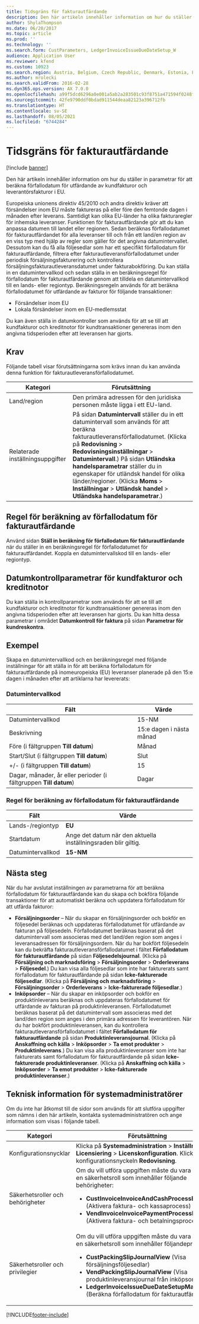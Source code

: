 ```yaml
---
title: Tidsgräns för fakturautfärdande
description: Den här artikeln innehåller information om hur du ställer in parametrar för att beräkna förfallodatum för utfärdande av kundfakturor och leverantörsfakturor i EU.
author: ShylaThompson
ms.date: 06/20/2017
ms.topic: article
ms.prod: ''
ms.technology: ''
ms.search.form: CustParameters, LedgerInvoiceIssueDueDateSetup_W
audience: Application User
ms.reviewer: kfend
ms.custom: 10923
ms.search.region: Austria, Belgium, Czech Republic, Denmark, Estonia, Finland, France, Germany, Hungary, Iceland, Italy, Latvia, Lithuania, Netherlands, Poland, Spain, Sweden, United Kingdom
ms.author: mrolecki
ms.search.validFrom: 2016-02-28
ms.dyn365.ops.version: AX 7.0.0
ms.openlocfilehash: a99f5dcd6296a0e001a5ab2a283501c93f8751a471594f0248fe61e09378bb23
ms.sourcegitcommit: 42fe9790ddf0bdad911544deaa82123a396712fb
ms.translationtype: HT
ms.contentlocale: sv-SE
ms.lasthandoff: 08/05/2021
ms.locfileid: "6744284"
---
```

# <a name="invoice-issue-deadline"></a>Tidsgräns för fakturautfärdande

[!include [banner](../includes/banner.md)]

Den här artikeln innehåller information om hur du ställer in parametrar för att beräkna förfallodatum för utfärdande av kundfakturor och leverantörsfakturor i EU.

Europeiska unionens direktiv 45/2010 och andra direktiv kräver att försändelser inom EU måste faktureras på eller före den femtonde dagen i månaden efter leverans. Samtidigt kan olika EU-länder ha olika fakturaregler för inhemska leveranser. Funktionen för fakturautfärdande gör att du kan anpassa datumen till landet eller regionen. Sedan beräknas förfallodatumet för fakturautfärdandet för alla leveranser till och från ett land/en region av en viss typ med hjälp av regler som gäller för det angivna datumintervallet. Dessutom kan du få alla följesedlar som har ett specifikt förfallodatum för fakturautfärdande, filtrera efter fakturautleveransförfallodatumet under periodisk försäljningsfakturering och kontrollera försäljningsfakturautleveransdatumet under fakturabokföring. Du kan ställa in en datumintervallkod och sedan ställa in en beräkningsregel för förfallodatum för fakturautfärdande genom att tilldela en datumintervallkod till en lands- eller regiontyp. Beräkningsregeln används för att beräkna förfallodatumet för utfärdande av fakturor för följande transaktioner:

-   Försändelser inom EU
-   Lokala försändelser inom en EU-medlemsstat

Du kan även ställa in datumkontroller som används för att se till att kundfakturor och kreditnotor för kundtransaktioner genereras inom den angivna tidsperioden efter att leveransen har gjorts.

## <a name="prerequisites"></a>Krav
Följande tabell visar förutsättningarna som krävs innan du kan använda denna funktion för fakturautleveransförfallodatumet.

| Kategori            | Förutsättning                                                                                                                                                                                                                                                                                                                                                                             |
|---------------------|------------------------------------------------------------------------------------------------------------------------------------------------------------------------------------------------------------------------------------------------------------------------------------------------------------------------------------------------------------------------------------------|
| Land/region      | Den primära adressen för den juridiska personen måste ligga i ett EU-land.                                                                                                                                                                                                                                                                                                                    |
| Relaterade inställningsuppgifter | På sidan **Datumintervall** ställer du in ett datumintervall som används för att beräkna fakturautleveransförfallodatumet. (Klicka på **Redovisning** &gt; **Redovisningsinställningar** &gt; **Datumintervall**.) På sidan **Utländska handelsparametrar** ställer du in egenskaper för utländsk handel för olika länder/regioner. (Klicka **Moms** &gt; **Inställningar** &gt; **Utländsk handel** &gt; **Utländska handelsparametrar**.) |

## <a name="invoice-issue-due-date-calculation-rule"></a>Regel för beräkning av förfallodatum för fakturautfärdande
Använd sidan **Ställ in beräkning för förfallodatum för fakturautfärdande** när du ställer in en beräkningsregel för förfallodatumet för fakturautfärdandet. Koppla en datumintervallskod till en lands- eller regiontyp.

## <a name="date-control-parameters-for-customer-invoices-and-credit-notes"></a>Datumkontrollparametrar för kundfakturor och kreditnotor
Du kan ställa in kontrollparametrar som används för att se till att kundfakturor och kreditnotor för kundtransaktioner genereras inom den angivna tidsperioden efter att leveransen har gjorts. Du kan hitta dessa parametrar i området **Datumkontroll för faktura** på sidan **Parametrar för kundreskontra**.

## <a name="example"></a>Exempel
Skapa en datumintervallkod och en beräkningsregel med följande inställningar för att ställa in för att beräkna förfallodatum för fakturautfärdande på inomeuropeiska (EU) leveranser planerade på den 15:e dagen i månaden efter att artiklarna har levererats:

### <a name="date-interval-code"></a>Datumintervallkod

| Fält                                                           | Värde                           |
|-----------------------------------------------------------------|---------------------------------|
| Datumintervallkod                                              | 15-NM                           |
| Beskrivning                                                     | 15:e dagen i nästa månad |
| Före (i fältgruppen **Till datum**)                         | Månad                           |
| Start/Slut (i fältgruppen **Till datum**)                      | Slut                             |
| +/- (i fältgruppen **Till datum**)                            | 15                              |
| Dagar, månader, år eller perioder (i fältgruppen **Till datum**) | Dagar                            |

### <a name="invoice-issue-due-date-calculation-rule"></a>Regel för beräkning av förfallodatum för fakturautfärdande

| Fält               | Värde                                                     |
|---------------------|-----------------------------------------------------------|
| Lands-/regiontyp | **EU**                                                    |
| Startdatum          | Ange det datum när den aktuella inställningsraden blir giltig. |
| Datumintervallkod  | **15-NM**                                                 |

## <a name="next-steps"></a>Nästa steg
När du har avslutat inställningen av parametrarna för att beräkna förfallodatum för fakturautfärdande kan du skapa och bokföra följande transaktioner för att automatiskt beräkna och uppdatera förfallodatum för att utfärda fakturor:

-   **Försäljningsorder** – När du skapar en försäljningsorder och bokför en följesedel beräknas och uppdateras förfallodatumet för utfärdande av fakturan på följesedeln. Förfallodatumet beräknas baserat på det datumintervall som associeras med det land/den region som anges i leveransadressen för försäljningsordern. När du har bokfört följesedeln kan du bekräfta fakturautleveransförfallodatumet i fältet **Förfallodatum för fakturautfärdande** på sidan **Följesedelsjournal**. (Klicka på **Försäljning och marknadsföring** &gt; **Försäljningsorder** &gt; **Orderleverans** &gt; **Följesedel**.) Du kan visa alla följesedlar som inte har fakturerats samt förfallodatum för fakturautfärdande på sidan **Icke-fakturerade följesedlar**. (Klicka på **Försäljning och marknadsföring** &gt; **Försäljningsorder** &gt; **Orderleverans** &gt; **Icke-fakturerade följesedlar**.)
-   **Inköpsorder** – När du skapar en inköpsorder och bokför en produktinleverans beräknas och uppdateras förfallodatumet för utfärdande av fakturan på produktinleveransen. Förfallodatumet beräknas baserat på det datumintervall som associeras med det land/den region som anges i den primära adressen för leverantören. När du har bokfört produktinleveransen, kan du kontrollera fakturautleveransförfallodatumet i fältet **Förfallodatum för fakturautfärdande** på sidan **Produktinleveransjournal**. (Klicka på **Anskaffning och källa** &gt; **Inköpsorder** &gt; **Ta emot produkter** &gt; **Produktinleverans**.) Du kan visa alla produktinleveranser som inte har fakturerats samt förfallodatum för fakturautfärdande på sidan **Icke-fakturerade produktinleveranser**. (Klicka på **Anskaffning och källa** &gt; **Inköpsorder** &gt; **Ta emot produkter** &gt; **Icke-fakturerade produktinleveranser**.)

## <a name="technical-information-for-system-administrators"></a>Teknisk information för systemadministratörer
Om du inte har åtkomst till de sidor som används för att slutföra uppgifter som nämns i den här artikeln, kontakta systemadministratören och ange information som visas i följande tabell.

<table>
<colgroup>
<col width="50%" />
<col width="50%" />
</colgroup>
<thead>
<tr class="header">
<th>Kategori</th>
<th>Förutsättning</th>
</tr>
</thead>
<tbody>
<tr class="odd">
<td>Konfigurationsnycklar</td>
<td>Klicka på <strong>Systemadministration</strong> &gt; <strong>Inställningar</strong> &gt; <strong>Licensiering</strong> &gt; <strong>Licenskonfiguration</strong>. Klicka på konfigurationsnyckeln <strong>Redovisning</strong>.</td>
</tr>
<tr class="even">
<td>Säkerhetsroller och behörigheter</td>
<td>Om du vill utföra uppgiften måste du vara medlem i en säkerhetsroll som innehåller följande behörigheter:
<ul>
<li><strong>CustInvoiceInvoiceAndCashProcessEnable</strong> (Aktivera faktura- och kassaprocess)</li>
<li><strong>VendInvoiceInvoicePaymentProcessEnable</strong> (Aktivera faktura- och betalningsprocess)</li>
</ul></td>
</tr>
<tr class="odd">
<td>Säkerhetsroller och privilegier</td>
<td>Om du vill utföra uppgiften måste du vara medlem i en säkerhetsroll som innehåller följandeprivilegier:
<ul>
<li><strong>CustPackingSlipJournalView</strong> (Visa försäljningsföljesedlar)</li>
<li><strong>VendPackingSlipJournalView</strong> (Visa produktinleveransjournal från inköpsorder)</li>
<li><strong>LedgerInvoiceIssueDueDateSetupMaintain_W</strong> (Beräkna förfallodatum för fakturautfärdande)</li>
</ul></td>
</tr>
</tbody>
</table>







[!INCLUDE[footer-include](../../includes/footer-banner.md)]